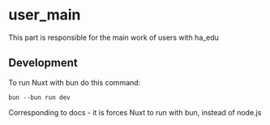 # user_main

This part is responsible for the main work of users with ha_edu

## Development

To run Nuxt with bun do this command:

```
bun --bun run dev
```

Corresponding to docs - it is forces Nuxt to run with bun, instead of node.js
